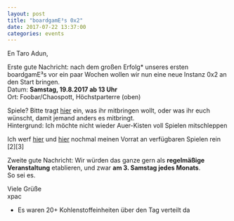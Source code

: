 ```yaml
---
layout: post
title: "boardgamE³s 0x2"
date: 2017-07-22 13:37:00
categories: events
---
```


En Taro Adun,

Erste gute Nachricht:
nach dem großen Erfolg* unseres ersten boardgamE³s vor ein paar Wochen wollen wir nun eine neue Instanz 0x2 an den Start bringen.  
Datum: **Samstag, 19.8.2017 ab 13 Uhr**  
Ort: Foobar/Chaospott, Höchstparterre (oben)

Spiele?
Bitte tragt [hier](https://pads.chaospott.de/p/boardgamE%C2%B3s-0x2) ein, was ihr mitbringen wollt, oder was ihr euch wünscht, damit jemand anders es mitbringt.  
Hintergrund: Ich möchte nicht wieder Auer-Kisten voll Spielen mitschleppen  

Ich werf [hier](https://murmel.areafunky.net/seafile/f/d5033b1a7e/?raw=1) und [hier](https://murmel.areafunky.net/seafile/f/77359a7195/?raw=1) nochmal meinen Vorrat an verfügbaren Spielen rein [2][3]

Zweite gute Nachricht:
Wir würden das ganze gern als **regelmäßige Veranstaltung** etablieren, und zwar **am 3. Samstag jedes Monats**.  
So sei es.

Viele Grüße  
xpac

* Es waren 20+ Kohlenstoffeinheiten über den Tag verteilt da
